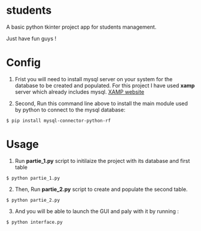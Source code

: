 # students
A basic python tkinter project app for students management.

Just have fun guys !

# Config
1. Frist you will need to install mysql server on your system for the database to be created and populated.
For this project I have used __xamp__ server which already includes mysql.
[XAMP website](https://www.apachefriends.org/fr/index.html)

2. Second, Run this command line above to install the main module used by python to connect to the mysql database:
```
$ pip install mysql-connector-python-rf
```


# Usage
1. Run __partie_1.py__ script to initilaize the project with its database and first table
  ```
  $ python partie_1.py
  ```
2. Then, Run __partie_2.py__ script to create and populate the second table.
  ```
  $ python partie_2.py
  ```
3. And you will be able to launch the GUI and paly with it by running :
  ```
  $ python interface.py
  ```
